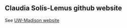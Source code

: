 ## Claudia Sol&iacute;s-Lemus github website

See [UW-Madison website](http://pages.stat.wisc.edu/~claudia/)
